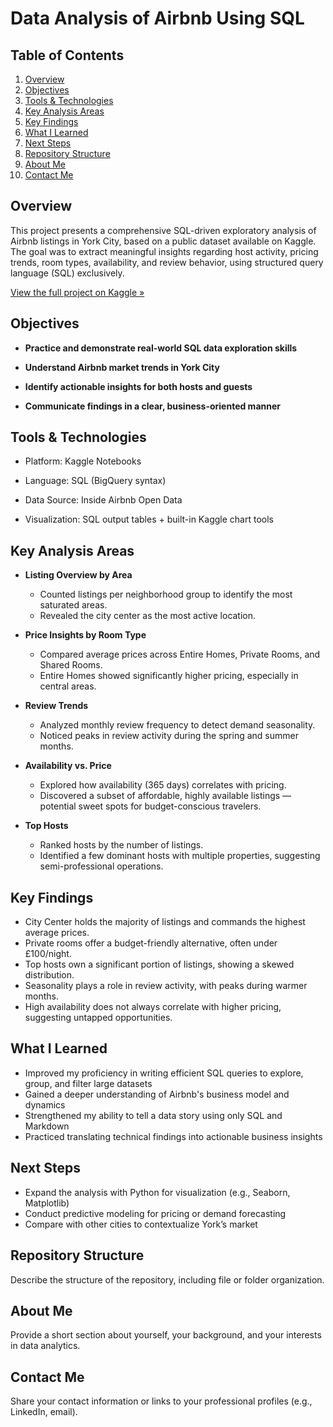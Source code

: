 # Data Analysis of Airbnb Using SQL

## Table of Contents
1. [Overview](#overview)
2. [Objectives](#objectives)
3. [Tools & Technologies](#tools--technologies)
4. [Key Analysis Areas](#key-analysis-areas)
5. [Key Findings](#key-findings)
6. [What I Learned](#what-i-learned)
7. [Next Steps](#next-steps)
8. [Repository Structure](#repository-structure)
9. [About Me](#about-me)
10. [Contact Me](#contact-me)

## Overview

This project presents a comprehensive SQL-driven exploratory analysis of Airbnb listings in York City, based on a public dataset available on Kaggle. The goal was to extract meaningful insights regarding host activity, pricing trends, room types, availability, and review behavior, using structured query language (SQL) exclusively.

[View the full project on Kaggle »](https://www.kaggle.com/code/nynkeugerard/data-analysis-of-airbnb-york-city-sql/edit/run/236854706#%F0%9F%93%88-Availability-&-Pricing-Insights)

## Objectives

- **Practice and demonstrate real-world SQL data exploration skills**

- **Understand Airbnb market trends in York City**

- **Identify actionable insights for both hosts and guests**

- **Communicate findings in a clear, business-oriented manner**

## Tools & Technologies

- Platform: Kaggle Notebooks

- Language: SQL (BigQuery syntax)

- Data Source: Inside Airbnb Open Data

- Visualization: SQL output tables + built-in Kaggle chart tools

## Key Analysis Areas


- **Listing Overview by Area**  
  - Counted listings per neighborhood group to identify the most saturated areas.  
  - Revealed the city center as the most active location.  

- **Price Insights by Room Type**  
  - Compared average prices across Entire Homes, Private Rooms, and Shared Rooms.  
  - Entire Homes showed significantly higher pricing, especially in central areas.  

- **Review Trends**  
  - Analyzed monthly review frequency to detect demand seasonality.  
  - Noticed peaks in review activity during the spring and summer months.  

- **Availability vs. Price**  
  - Explored how availability (365 days) correlates with pricing.  
  - Discovered a subset of affordable, highly available listings — potential sweet spots for budget-conscious travelers.  

- **Top Hosts**  
  - Ranked hosts by the number of listings.  
  - Identified a few dominant hosts with multiple properties, suggesting semi-professional operations.  

## Key Findings

- City Center holds the majority of listings and commands the highest average prices.
- Private rooms offer a budget-friendly alternative, often under £100/night.
- Top hosts own a significant portion of listings, showing a skewed distribution.
- Seasonality plays a role in review activity, with peaks during warmer months.
- High availability does not always correlate with higher pricing, suggesting untapped opportunities.

## What I Learned

- Improved my proficiency in writing efficient SQL queries to explore, group, and filter large datasets
- Gained a deeper understanding of Airbnb's business model and dynamics
- Strengthened my ability to tell a data story using only SQL and Markdown
- Practiced translating technical findings into actionable business insights

## Next Steps

- Expand the analysis with Python for visualization (e.g., Seaborn, Matplotlib)
- Conduct predictive modeling for pricing or demand forecasting
- Compare with other cities to contextualize York’s market

## Repository Structure
Describe the structure of the repository, including file or folder organization.

## About Me
Provide a short section about yourself, your background, and your interests in data analytics.

## Contact Me
Share your contact information or links to your professional profiles (e.g., LinkedIn, email).
